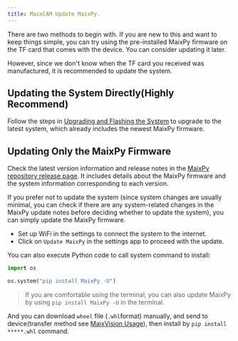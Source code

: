 ```yaml
---
title: MaixCAM Update MaixPy.
---
```


There are two methods to begin with. If you are new to this and want to keep things simple, you can try using the pre-installed MaixPy firmware on the TF card that comes with the device. You can consider updating it later.

However, since we don't know when the TF card you received was manufactured, it is recommended to update the system.

## Updating the System Directly(Highly Recommend)

Follow the steps in [Upgrading and Flashing the System](./os.md) to upgrade to the latest system, which already includes the newest MaixPy firmware.

## Updating Only the MaixPy Firmware

Check the latest version information and release notes in the [MaixPy repository release page](https://github.com/sipeed/MaixPy/releases). It includes details about the MaixPy firmware and the system information corresponding to each version.

If you prefer not to update the system (since system changes are usually minimal, you can check if there are any system-related changes in the MaixPy update notes before deciding whether to update the system), you can simply update the MaixPy firmware.

* Set up WiFi in the settings to connect the system to the internet.
* Click on `Update MaixPy` in the settings app to proceed with the update.


You can also execute Python code to call system command to install:
```python
import os

os.system("pip install MaixPy -U")
```

> If you are comfortable using the terminal, you can also update MaixPy by using `pip install MaixPy -U` in the terminal.



And you can download `wheel` file (`.whl`format) manually, and send to device(transfer method see [MaixVision Usage](./maixvision.md)), then install by `pip install *****.whl` command.
